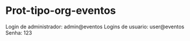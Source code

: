 # Prot-tipo-org-eventos
Login de administrador: admin@eventos
Logins de usuario: user@eventos
Senha: 123
